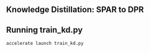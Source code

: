 ## Knowledge Distillation: SPAR to DPR

## Running train_kd.py
```bash
accelerate launch train_kd.py
```
